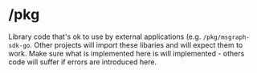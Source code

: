 # /pkg

Library code that's ok to use by external applications (e.g. ```/pkg/msgraph-sdk-go```. Other projects will import these libaries and will expect them to work. Make sure what is implemented here is will implemented - others code will suffer if errors are introduced here. 
